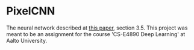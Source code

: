 # PixelCNN 

The neural network described at [this paper](https://arxiv.org/pdf/1601.06759.pdf), section 3.5. 
This project was meant to be an assignment for the course 'CS-E4890 Deep Learning' at Aalto University. 
